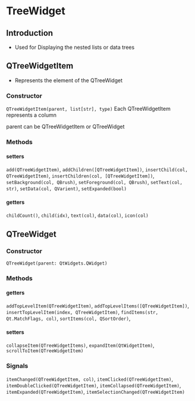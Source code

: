 # TreeWidget

## Introduction
* Used for Displaying the nested lists or data trees

## QTreeWidgetItem
* Represents the element of the QTreeWidget

### Constructor

`QTreeWidgetItem(parent, list[str], type)`
Each QTreeWidgetItem represents a column

parent can be QTreeWidgetItem or QTreeWidget


### Methods

#### setters
`add(QTreeWidgetItem)`, `addChildren([QTreeWidgetItem])`, `insertChild(col, QTreeWidgetItem)`, `insertChildren(col, [QTreeWidgetItem])`,
`setBackground(col, QBrush)`, `setForeground(col, QBrush)`, 
`setText(col, str)`, `setData(col, QVarient)`, `setExpanded(bool)`

#### getters

`childCount()`, `child(idx)`, `text(col)`, `data(col)`, `icon(col)`



## QTreeWidget

### Constructor

`QTreeWidget(parent: QtWidgets.QWidget)`


### Methods

#### getters
`addTopLevelItem(QTreeWidgetItem)`, `addTopLevelItems([QTreeWidgetItem])`,
`insertTopLevelItem(index, QTreeWidgetItem)`, `findItems(str, Qt.MatchFlags, col)`, `sortItems(col, QSortOrder)`,


#### setters
`collapseItem(QTreeWidgetItems)`, `expandItem(QtWidgetItem)`, `scrollToItem(QTreeWidgetItem)`


### Signals
`itemChanged(QTreeWidgetItem, col)`, `itemClicked(QTreeWidgetItem)`,
`itemDoubleClicked(QTreeWidgetItem)`, `itemCollapsed(QTreeWidgetItem)`,
`itemExpanded(QTreeWidgetItem)`, `itemSelectionChanged(QTreeWidgetItem)`